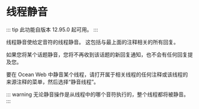 # 线程静音

::: tip
此功能自版本 12.95.0 起可用。
:::

线程静音使给定音符的线程静音。 这包括与最上面的注释相关的所有回复。

如果您将某个话题静音，您将不再收到该话题的新回复通知，也不会有任何回复提及您。

要在 Ocean Web 中静音某个线程，请打开属于相关线程的任何注释或该线程的来源注释的菜单，然后选择“静音线程”。

::: warning
无论静音操作是从线程中的哪个音符执行的，整个线程都将被静音。
:::
